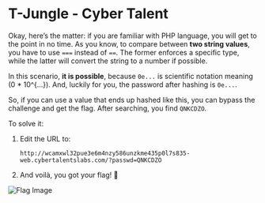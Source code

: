 
# T-Jungle - Cyber Talent

Okay, here’s the matter: if you are familiar with PHP language, you will get to the point in no time. As you know, to compare between **two string values**, you have to use `===` instead of `==`. The former enforces a specific type, while the latter will convert the string to a number if possible. 

In this scenario, **it is possible**, because `0e...` is scientific notation meaning \(0 * 10^{...}\). And, luckily for you, the password after hashing is `0e...`.

So, if you can use a value that ends up hashed like this, you can bypass the challenge and get the flag. After searching, you find `QNKCDZO`. 

To solve it:
1. Edit the URL to:
   ```
   http://wcamxwl32pue3e6m4nzy586unzkme435p0l7s835-web.cybertalentslabs.com/?passwd=QNKCDZO
   ```

2. And voilà, you got your flag! 🎉

![Flag Image](https://github.com/user-attachments/assets/e1c21aa2-8f5f-4f12-9d55-37a7e0a4a3ff)
